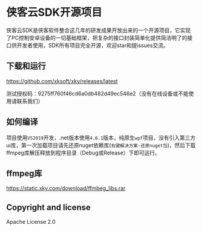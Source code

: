 # 侠客云SDK开源项目
侠客云SDK是侠客软件整合这几年的研发成果开放出来的一个开源项目，它实现了PC控制安卓设备的一切基础框架，把复杂的接口封装简单化提供简洁明了的接口供开发者使用，SDK所有项目完全开源，欢迎star和提issues交流。

## 下载和运行
https://github.com/xksoft/xky/releases/latest


测试授权码：9275ff760f46cd6a0db482d49ec546e2（没有在线设备或不能使用请联系我们）


## 如何编译
  
项目使用`VS2019`开发，.net版本使用`4.6.1`版本，纯原生`wpf`项目，没有引入第三方ui库，第一次加载项目请先还原nuget依赖库(`右键解决方案-还原nuget包`)，然后下载ffmpeg库解压释放到程序目录（Debug或Release）下即可运行。

## ffmpeg库
https://static.xky.com/download/ffmbeg_libs.rar



## Copyright and license

Apache License 2.0
